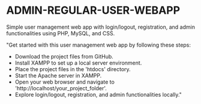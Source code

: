 # ADMIN-REGULAR-USER-WEBAPP
Simple user management web app with login/logout, registration, and admin functionalities using PHP, MySQL, and CSS.


"Get started with this user management web app by following these steps:

- Download the project files from GitHub.
- Install XAMPP to set up a local server environment.
- Place the project files in the 'htdocs' directory.
- Start the Apache server in XAMPP.
- Open your web browser and navigate to 'http://localhost/your_project_folder'.
- Explore login/logout, registration, and admin functionalities locally."
